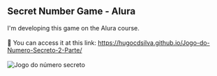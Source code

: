 ## Secret Number Game - Alura
I'm developing this game on the Alura course.
<br /><br />
🔗 You can access it at this link: https://hugocdsilva.github.io/Jogo-do-Numero-Secreto-2-Parte/
<br /><br />
![Jogo do número secreto](https://github.com/hugocdsilva/Jogo-do-Numero-Secreto/assets/149621968/339b8637-36b7-4986-bfa4-e2d80890b31f)
